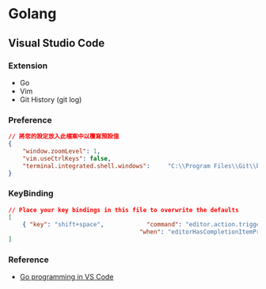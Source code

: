 # Golang

## Visual Studio Code

### Extension

* Go
* Vim
* Git History (git log)

### Preference

```json
// 將您的設定放入此檔案中以覆寫預設值
{
    "window.zoomLevel": 1,
    "vim.useCtrlKeys": false,
    "terminal.integrated.shell.windows":     "C:\\Program Files\\Git\\bin\\bash.exe"
}
```

### KeyBinding

```json
// Place your key bindings in this file to overwrite the defaults
[
    { "key": "shift+space",            "command": "editor.action.triggerSuggest",
                                     "when": "editorHasCompletionItemProvider && editorTextFocus && !editorReadonly" }
]
```

### Reference

* [Go programming in VS Code](https://code.visualstudio.com/docs/languages/go)